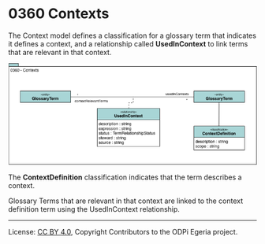 <!-- SPDX-License-Identifier: CC-BY-4.0 -->
<!-- Copyright Contributors to the ODPi Egeria project. -->

# 0360 Contexts

The Context model defines a classification for a
glossary term that indicates it defines a context,
and a relationship called **UsedInContext** to link terms that are relevant in that context.

![UML](0360-Contexts.png)

The **ContextDefinition** classification indicates that the term describes a context.
    
Glossary Terms that are relevant in that context are linked to the context definition term using the UsedInContext relationship.



----
License: [CC BY 4.0](https://creativecommons.org/licenses/by/4.0/),
Copyright Contributors to the ODPi Egeria project.